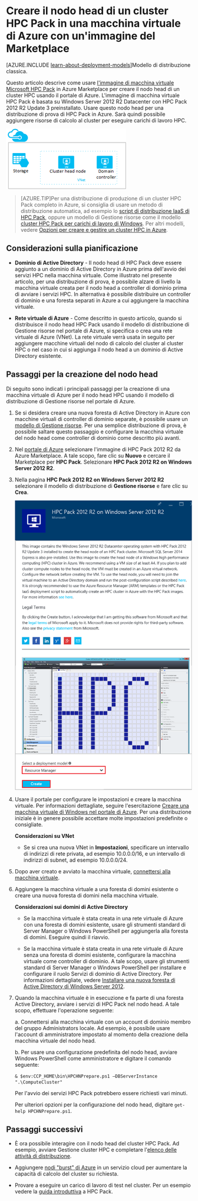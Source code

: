 <properties
 pageTitle="Creare un nodo head HPC Pack in una macchina virtuale di Azure | Microsoft Azure"
 description="Informazioni su come usare il portale di Azure e il modello di distribuzione di Gestione risorse per creare un nodo head Microsoft HPC Pack in una macchina virtuale di Azure."
 services="virtual-machines"
 documentationCenter=""
 authors="dlepow"
 manager="timlt"
 editor=""
 tags="azure-resource-manager,hpc-pack"/>
<tags
ms.service="virtual-machines"
 ms.devlang="na"
 ms.topic="article"
 ms.tgt_pltfrm="vm-windows"
 ms.workload="big-compute"
 ms.date="02/04/2016"
 ms.author="danlep"/>

# Creare il nodo head di un cluster HPC Pack in una macchina virtuale di Azure con un'immagine del Marketplace

[AZURE.INCLUDE [learn-about-deployment-models](../../includes/learn-about-deployment-models-rm-include.md)]Modello di distribuzione classica.


Questo articolo descrive come usare [l'immagine di macchina virtuale Microsoft HPC Pack](https://azure.microsoft.com/marketplace/partners/microsoft/hpcpack2012r2onwindowsserver2012r2/) in Azure Marketplace per creare il nodo head di un cluster HPC usando il portale di Azure. L'immagine di macchina virtuale HPC Pack è basata su Windows Server 2012 R2 Datacenter con HPC Pack 2012 R2 Update 3 preinstallato. Usare questo nodo head per una distribuzione di prova di HPC Pack in Azure. Sarà quindi possibile aggiungere risorse di calcolo al cluster per eseguire carichi di lavoro HPC.


![Nodo head HPC Pack][headnode]

>[AZURE.TIP]Per una distribuzione di produzione di un cluster HPC Pack completo in Azure, si consiglia di usare un metodo di distribuzione automatica, ad esempio lo [script di distribuzione IaaS di HPC Pack](virtual-machines-hpcpack-cluster-powershell-script.md), oppure un modello di Gestione risorse come il modello [cluster HPC Pack per carichi di lavoro di Windows](https://azure.microsoft.com/marketplace/partners/microsofthpc/newclusterwindowscn/). Per altri modelli, vedere [Opzioni per creare e gestire un cluster HPC in Azure](virtual-machines-hpcpack-cluster-options.md).

## Considerazioni sulla pianificazione

* **Dominio di Active Directory** - Il nodo head di HPC Pack deve essere aggiunto a un dominio di Active Directory in Azure prima dell'avvio dei servizi HPC nella macchina virtuale. Come illustrato nel presente articolo, per una distribuzione di prova, è possibile alzare di livello la macchina virtuale creata per il nodo head a controller di dominio prima di avviare i servizi HPC. In alternativa è possibile distribuire un controller di dominio e una foresta separati in Azure a cui aggiungere la macchina virtuale.

* **Rete virtuale di Azure** - Come descritto in questo articolo, quando si distribuisce il nodo head HPC Pack usando il modello di distribuzione di Gestione risorse nel portale di Azure, si specifica o crea una rete virtuale di Azure (VNet). La rete virtuale verrà usata in seguito per aggiungere macchine virtuali del nodo di calcolo del cluster al cluster HPC o nel caso in cui si aggiunga il nodo head a un dominio di Active Directory esistente.

    
## Passaggi per la creazione del nodo head

Di seguito sono indicati i principali passaggi per la creazione di una macchina virtuale di Azure per il nodo head HPC usando il modello di distribuzione di Gestione risorse nel portale di Azure.


1. Se si desidera creare una nuova foresta di Active Directory in Azure con macchine virtuali di controller di dominio separate, è possibile usare un [modello di Gestione risorse](https://azure.microsoft.com/documentation/templates/active-directory-new-domain-ha-2-dc/). Per una semplice distribuzione di prova, è possibile saltare questo passaggio e configurare la macchina virtuale del nodo head come controller di dominio come descritto più avanti.
    
2. Nel [portale di Azure](https://portal.azure.com) selezionare l'immagine di HPC Pack 2012 R2 da Azure Marketplace. A tale scopo, fare clic su **Nuovo** e cercare il Marketplace per **HPC Pack**. Selezionare **HPC Pack 2012 R2 on Windows Server 2012 R2**.

3. Nella pagina **HPC Pack 2012 R2 on Windows Server 2012 R2** selezionare il modello di distribuzione di **Gestione risorse** e fare clic su **Crea**.

    ![Immagine di HPC Pack][marketplace]

4. Usare il portale per configurare le impostazioni e creare la macchina virtuale. Per informazioni dettagliate, seguire l'esercitazione [Creare una macchina virtuale di Windows nel portale di Azure](virtual-machines-windows-tutorial.md). Per una distribuzione iniziale è in genere possibile accettare molte impostazioni predefinite o consigliate.

    **Considerazioni su VNet**

   * Se si crea una nuova VNet in **Impostazioni**, specificare un intervallo di indirizzi di rete privata, ad esempio 10.0.0.0/16, e un intervallo di indirizzi di subnet, ad esempio 10.0.0.0/24.
    
4. Dopo aver creato e avviato la macchina virtuale, [connettersi alla macchina virtuale](virtual-machines-log-on-windows-server-preview.md). 

5. Aggiungere la macchina virtuale a una foresta di domini esistente o creare una nuova foresta di domini nella macchina virtuale.

    **Considerazioni sui domini di Active Directory**

    * Se la macchina virtuale è stata creata in una rete virtuale di Azure con una foresta di domini esistente, usare gli strumenti standard di Server Manager o Windows PowerShell per aggiungerla alla foresta di domini. Eseguire quindi il riavvio.

    * Se la macchina virtuale è stata creata in una rete virtuale di Azure senza una foresta di domini esistente, configurare la macchina virtuale come controller di dominio. A tale scopo, usare gli strumenti standard di Server Manager o Windows PowerShell per installare e configurare il ruolo Servizi di dominio di Active Directory. Per informazioni dettagliate, vedere [Installare una nuova foresta di Active Directory di Windows Server 2012](https://technet.microsoft.com/library/jj574166.aspx).

5. Quando la macchina virtuale è in esecuzione e fa parte di una foresta Active Directory, avviare i servizi di HPC Pack nel nodo head. A tale scopo, effettuare l'operazione seguente:

    a. Connettersi alla macchina virtuale con un account di dominio membro del gruppo Administrators locale. Ad esempio, è possibile usare l'account di amministratore impostato al momento della creazione della macchina virtuale del nodo head.

    b. Per usare una configurazione predefinita del nodo head, avviare Windows PowerShell come amministratore e digitare il comando seguente:

    ```
    & $env:CCP_HOME\bin\HPCHNPrepare.ps1 –DBServerInstance ".\ComputeCluster"
    ```

    Per l'avvio dei servizi HPC Pack potrebbero essere richiesti vari minuti.

    Per ulteriori opzioni per la configurazione del nodo head, digitare `get-help HPCHNPrepare.ps1`.


## Passaggi successivi

* È ora possibile interagire con il nodo head del cluster HPC Pack. Ad esempio, avviare Gestione cluster HPC e completare l'[elenco delle attività di distribuzione](https://technet.microsoft.com/library/jj884141.aspx).
* Aggiungere [nodi "burst" di Azure](virtual-machines-hpcpack-cluster-node-burst.md) in un servizio cloud per aumentare la capacità di calcolo del cluster su richiesta. 

* Provare a eseguire un carico di lavoro di test nel cluster. Per un esempio vedere la [guida introduttiva](https://technet.microsoft.com/library/jj884144) a HPC Pack.

<!--Image references-->
[headnode]: ./media/virtual-machines-hpcpack-cluster-headnode/headnode.png
[marketplace]: ./media/virtual-machines-hpcpack-cluster-headnode/marketplace.png

<!---HONumber=AcomDC_0211_2016-->